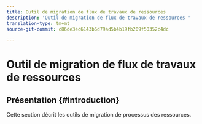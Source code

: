 ```yaml
---
title: Outil de migration de flux de travaux de ressources
description: 'Outil de migration de flux de travaux de ressources '
translation-type: tm+mt
source-git-commit: c86de3ec6143b6d79ad5b4b19fb209f50352c4dc

---
```



# Outil de migration de flux de travaux de ressources

## Présentation {#introduction}

Cette section décrit les outils de migration de processus des ressources.
